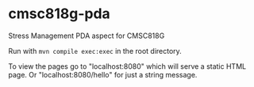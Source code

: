 # cmsc818g-pda
Stress Management PDA aspect for CMSC818G

Run with `mvn compile exec:exec` in the root directory.

To view the pages go to "localhost:8080" which will serve a static HTML page. Or "localhost:8080/hello" for just a string message.